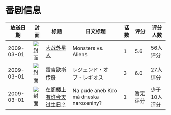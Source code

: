 # 番剧信息

|放送日期|封面|标题|日文标题|话数|评分|评分人数|
|---|---|---|---|---|---|---|
|2009-03-01|![封面](https://lain.bgm.tv/pic/cover/c/db/f2/58962_nMBcD.jpg)|[大战外星人](https://bangumi.tv/subject/58962)|Monsters vs. Aliens|1|5.6|56人评分|
|2009-03-01|![封面](https://lain.bgm.tv/pic/cover/c/d9/79/104950_KBF55.jpg)|[雷吉欧斯传奇](https://bangumi.tv/subject/104950)|レジェンド・オブ・レギオス|3|6.0|27人评分|
|2009-03-01|![封面](https://lain.bgm.tv/pic/cover/c/2a/9a/144462_v4B8B.jpg)|[在阁楼上有谁今天过生日？](https://bangumi.tv/subject/144462)|Na pude aneb Kdo má dneska narozeniny?|1|暂无评分|少于10人评分|
